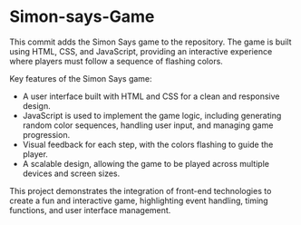 # Simon-says-Game

This commit adds the Simon Says game to the repository. The game is built using HTML, CSS, and JavaScript, providing an interactive experience where players must follow a sequence of flashing colors.

Key features of the Simon Says game:
- A user interface built with HTML and CSS for a clean and responsive design.
- JavaScript is used to implement the game logic, including generating random color sequences, handling user input, and managing game progression.
- Visual feedback for each step, with the colors flashing to guide the player.
- A scalable design, allowing the game to be played across multiple devices and screen sizes.

This project demonstrates the integration of front-end technologies to create a fun and interactive game, highlighting event handling, timing functions, and user interface management.

